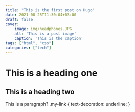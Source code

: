 ```yaml
---
title: "This is the first post on Hugo"
date: 2021-08-25T11:30:04+03:00
draft: false
cover:
    image: img/headphones.JPG
    alt: 'This is a post image'
    caption: 'This is the caption'
tags: ["html", "css"]
categories: ["tech"]
---
```


# This is a heading one
## This is a heading two

This is a paragraph?
    .my-link {
        text-decoration: underline;
    }